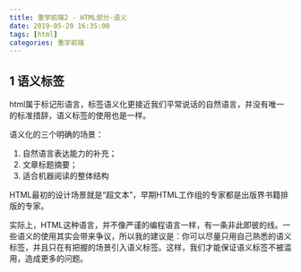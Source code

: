 ```yaml
---
title: 重学前端2 - HTML部分-语义
date: 2019-05-20 16:35:00
tags: [html]
categories: 重学前端
---
```



## 1 语义标签 
html属于标记形语言，标签语义化更接近我们平常说话的自然语言，并没有唯一的标准措辞，语义标签的使用也是一样。    

<!-- more -->
语义化的三个明确的场景：

1. 自然语言表达能力的补充； 
2. 文章标题摘要； 
3. 适合机器阅读的整体结构


HTML最初的设计场景就是“超文本”，早期HTML工作组的专家都是出版界书籍排版的专家。

实际上，HTML这种语言，并不像严谨的编程语言一样，有一条非此即彼的线。一些语义的使用其实会带来争议，所以我的建议是：你可以尽量只用自己熟悉的语义标签，并且只在有把握的场景引入语义标签。这样，我们才能保证语义标签不被滥用，造成更多的问题。

